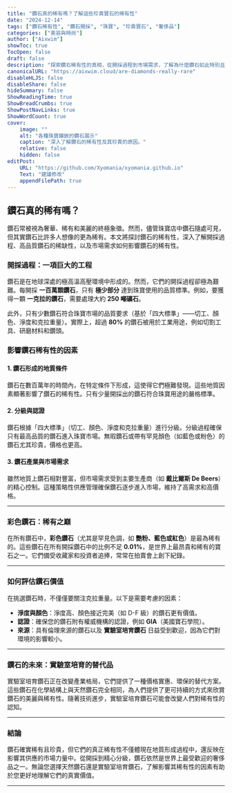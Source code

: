 ```yaml
---
title: "鑽石真的稀有嗎？了解這些珍貴寶石的稀有性"
date: "2024-12-14"
tags: ["鑽石稀有性", "鑽石開採", "珠寶", "珍貴寶石", "奢侈品"]
categories: ["美容與時尚"]
author: ["Aixwim"]
showToc: true
TocOpen: false
draft: false
description: "探索鑽石稀有性的真相，從開採過程到市場需求，了解為什麼鑽石如此特別且珍貴。"
canonicalURL: "https://aixwim.cloud/are-diamonds-really-rare"
disableHLJS: false
disableShare: false
hideSummary: false
ShowReadingTime: true
ShowBreadCrumbs: true
ShowPostNavLinks: true
ShowWordCount: true
cover:
    image: ""
    alt: "各種珠寶鑲嵌的鑽石展示"
    caption: "深入了解鑽石的稀有性及其珍貴的原因。"
    relative: false
    hidden: false
editPost:
    URL: "https://github.com/Xyomania/xyomania.github.io"
    Text: "建議修改"
    appendFilePath: true
---
```


## 鑽石真的稀有嗎？

鑽石常被視為奢華、稀有和美麗的終極象徵。然而，儘管珠寶店中鑽石隨處可見，但其實鑽石比許多人想像的更為稀有。本文將探討鑽石的稀有性，深入了解開採過程、高品質鑽石的稀缺性，以及市場需求如何影響鑽石的稀有性。

### **開採過程：一項巨大的工程**

鑽石是在地球深處的極高溫高壓環境中形成的。然而，它們的開採過程卻極為艱難。每開採 **一百萬顆鑽石**，只有 **極少部分** 達到珠寶使用的品質標準。例如，要獲得一顆 **一克拉的鑽石**，需要處理大約 **250 噸礦石**。

此外，只有少數鑽石符合珠寶市場的品質要求（基於「四大標準」——切工、顏色、淨度和克拉重量）。實際上，超過 **80%** 的鑽石被用於工業用途，例如切割工具、研磨材料和鑽頭。

### **影響鑽石稀有性的因素**

#### 1. **鑽石形成的地質條件**
鑽石在數百萬年的時間內，在特定條件下形成，這使得它們極難發現。這些地質因素顯著影響了鑽石的稀有性。只有少量開採出的鑽石符合珠寶用途的嚴格標準。

#### 2. **分級與認證**
鑽石根據「四大標準」（切工、顏色、淨度和克拉重量）進行分級。分級過程確保只有最高品質的鑽石進入珠寶市場。無瑕鑽石或帶有罕見顏色（如藍色或粉色）的鑽石尤其珍貴，價格也更高。

#### 3. **鑽石產業與市場需求**
雖然地質上鑽石相對豐富，但市場需求受到主要生產商（如 **戴比爾斯 De Beers**）的精心控制。這種策略性供應管理確保鑽石逐步進入市場，維持了高需求和高價格。

---

### **彩色鑽石：稀有之巔**

在所有鑽石中，**彩色鑽石**（尤其是罕見色調，如 **艷粉、藍色或紅色**）是最為稀有的。這些鑽石在所有開採鑽石中的比例不足 **0.01%**，是世界上最昂貴和稀有的寶石之一。它們備受收藏家和投資者追捧，常常在拍賣會上創下紀錄。

---

### **如何評估鑽石價值**

在挑選鑽石時，不僅僅要關注克拉重量。以下是需要考慮的因素：

- **淨度與顏色**：淨度高、顏色接近完美（如 D-F 級）的鑽石更有價值。
- **認證**：確保您的鑽石附有權威機構的認證，例如 **GIA**（美國寶石學院）。
- **來源**：具有倫理來源的鑽石以及 **實驗室培育鑽石** 日益受到歡迎，因為它們對環境的影響較小。

---

### **鑽石的未來：實驗室培育的替代品**

實驗室培育鑽石正在改變產業格局，它們提供了一種價格實惠、環保的替代方案。這些鑽石在化學結構上與天然鑽石完全相同，為人們提供了更可持續的方式來欣賞鑽石的美麗與稀有性。隨著技術進步，實驗室培育鑽石可能會改變人們對稀有性的認知。

---

### **結論**

鑽石確實稀有且珍貴，但它們的真正稀有性不僅體現在地質形成過程中，還反映在影響其供應的市場力量中。從開採到精心分級，鑽石依然是世界上最受歡迎的奢侈品之一。無論您選擇天然鑽石還是實驗室培育鑽石，了解影響其稀有性的因素有助於您更好地理解它們的真實價值。

---
